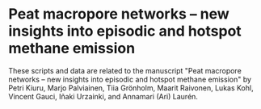 # Peat macropore networks – new insights into episodic and hotspot methane emission


These scripts and data are related to the manuscript "Peat macropore networks – new insights into episodic and hotspot methane emission" by Petri Kiuru, Marjo Palviainen, Tiia Grönholm, Maarit Raivonen, Lukas Kohl, Vincent Gauci, Iñaki Urzainki, and Annamari (Ari) Laurén.
